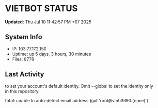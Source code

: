 # VIETBOT STATUS
**Updated**: Thu Jul 10 11:42:57 PM +07 2025

## System Info
- IP: 103.77.172.150
- Uptime: up 5 days, 3 hours, 30 minutes
- Files: 8778

## Last Activity

to set your account's default identity.
Omit --global to set the identity only in this repository.

fatal: unable to auto-detect email address (got 'root@vinh3690.(none)')

